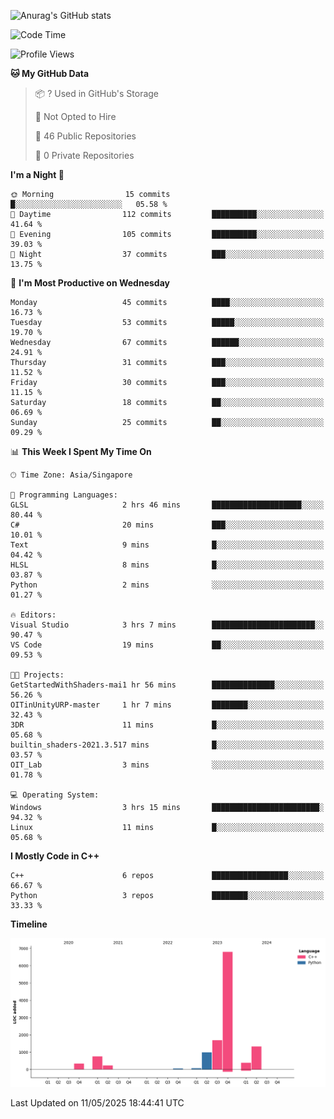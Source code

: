 ![Anurag's GitHub stats](https://github-readme-stats.vercel.app/api?username=OnePointFive99&show_icons=true&theme=transparent)

<!--START_SECTION:waka-->
![Code Time](http://img.shields.io/badge/Code%20Time-233%20hrs%2028%20mins-blue)

![Profile Views](http://img.shields.io/badge/Profile%20Views-0-blue)

**🐱 My GitHub Data** 

> 📦 ? Used in GitHub's Storage 
 > 
> 🚫 Not Opted to Hire
 > 
> 📜 46 Public Repositories 
 > 
> 🔑 0 Private Repositories 
 > 
**I'm a Night 🦉** 

```text
🌞 Morning                15 commits          █░░░░░░░░░░░░░░░░░░░░░░░░   05.58 % 
🌆 Daytime                112 commits         ██████████░░░░░░░░░░░░░░░   41.64 % 
🌃 Evening                105 commits         ██████████░░░░░░░░░░░░░░░   39.03 % 
🌙 Night                  37 commits          ███░░░░░░░░░░░░░░░░░░░░░░   13.75 % 
```
📅 **I'm Most Productive on Wednesday** 

```text
Monday                   45 commits          ████░░░░░░░░░░░░░░░░░░░░░   16.73 % 
Tuesday                  53 commits          █████░░░░░░░░░░░░░░░░░░░░   19.70 % 
Wednesday                67 commits          ██████░░░░░░░░░░░░░░░░░░░   24.91 % 
Thursday                 31 commits          ███░░░░░░░░░░░░░░░░░░░░░░   11.52 % 
Friday                   30 commits          ███░░░░░░░░░░░░░░░░░░░░░░   11.15 % 
Saturday                 18 commits          ██░░░░░░░░░░░░░░░░░░░░░░░   06.69 % 
Sunday                   25 commits          ██░░░░░░░░░░░░░░░░░░░░░░░   09.29 % 
```


📊 **This Week I Spent My Time On** 

```text
🕑︎ Time Zone: Asia/Singapore

💬 Programming Languages: 
GLSL                     2 hrs 46 mins       ████████████████████░░░░░   80.44 % 
C#                       20 mins             ███░░░░░░░░░░░░░░░░░░░░░░   10.01 % 
Text                     9 mins              █░░░░░░░░░░░░░░░░░░░░░░░░   04.42 % 
HLSL                     8 mins              █░░░░░░░░░░░░░░░░░░░░░░░░   03.87 % 
Python                   2 mins              ░░░░░░░░░░░░░░░░░░░░░░░░░   01.27 % 

🔥 Editors: 
Visual Studio            3 hrs 7 mins        ███████████████████████░░   90.47 % 
VS Code                  19 mins             ██░░░░░░░░░░░░░░░░░░░░░░░   09.53 % 

🐱‍💻 Projects: 
GetStartedWithShaders-mai1 hr 56 mins        ██████████████░░░░░░░░░░░   56.26 % 
OITinUnityURP-master     1 hr 7 mins         ████████░░░░░░░░░░░░░░░░░   32.43 % 
3DR                      11 mins             █░░░░░░░░░░░░░░░░░░░░░░░░   05.68 % 
builtin_shaders-2021.3.517 mins              █░░░░░░░░░░░░░░░░░░░░░░░░   03.57 % 
OIT_Lab                  3 mins              ░░░░░░░░░░░░░░░░░░░░░░░░░   01.78 % 

💻 Operating System: 
Windows                  3 hrs 15 mins       ████████████████████████░   94.32 % 
Linux                    11 mins             █░░░░░░░░░░░░░░░░░░░░░░░░   05.68 % 
```

**I Mostly Code in C++** 

```text
C++                      6 repos             █████████████████░░░░░░░░   66.67 % 
Python                   3 repos             ████████░░░░░░░░░░░░░░░░░   33.33 % 
```



**Timeline**

![Lines of Code chart](https://raw.githubusercontent.com/OnePointFive99/OnePointFive99/main/assets/bar_graph.png)


 Last Updated on 11/05/2025 18:44:41 UTC
<!--END_SECTION:waka-->

  
